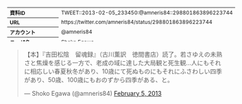 <table style="font-size: 9pt; width: 610px; margin-bottom: 20px; height: 80px;">
<tbody>
    <tr>
        <th align=left>資料ID</th>
        <td align=left>TWEET::2013-02-05_233450:@amneris84::298801863896223744</td>
    </tr>
    <tr>
        <th align=left>URL</th>
        <td align=left>https://twitter.com/amneris84/status/298801863896223744</td>
    </tr>
    <tr>
        <th align=left>アカウント</th>
        <td align=left>@amneris84</td>
    </tr>
    <tr>
        <th align=left>ユーザ名</th>
        <td align=left>Shoko Egawa</td>
    </tr>
    <tr>
        <th align=left>ツイートの記録日時</th>
        <td align=left>created_at 2022-08-26_0408</td>
    </tr>
</tbody>
</table>
<blockquote class="twitter-tweet" data-width="450"  data-lang="ja"><p lang="ja" dir="ltr">【本】『吉田松陰　留魂録』（古川薫訳　徳間書店）読了。若さゆえの未熟さと焦燥を感じる一方で、老成の域に達した大局観と死生観…人にもそれに相応しい春夏秋冬があり、10歳にて死ぬものにもそれにふさわしい四季があり、50歳、100歳にもおのずから四季がある、と。</p>&mdash; Shoko Egawa (@amneris84) <a href="https://twitter.com/amneris84/status/298801863896223744?ref_src=twsrc%5Etfw">February 5, 2013</a></blockquote>
<script async src="https://platform.twitter.com/widgets.js" charset="utf-8"></script>


